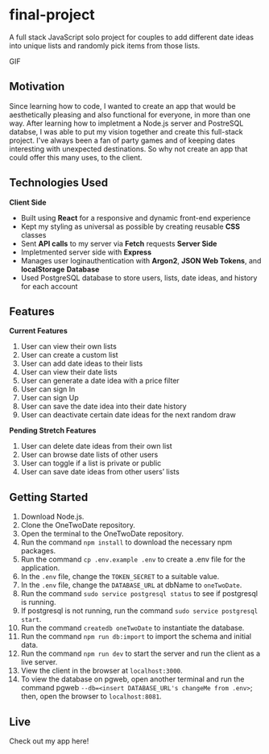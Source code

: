 # final-project
A full stack JavaScript solo project for couples to add different date ideas into unique lists and randomly pick items from those lists.

GIF

## Motivation
Since learning how to code, I wanted to create an app that would be aesthetically pleasing and also functional for everyone, in more than one way. After learning how to impletment a Node.js server and PostreSQL databse, I was able to put my vision together and create this full-stack project. I've always been a fan of party games and of keeping dates interesting with unexpected destinations. So why not create an app that could offer this many uses, to the client.

## Technologies Used
**Client Side**
* Built using **React** for a responsive and dynamic front-end experience
* Kept my styling as universal as possible by creating reusable **CSS** classes
* Sent **API calls** to my server via **Fetch** requests
**Server Side**
* Impletmented server side with **Express**
* Manages user loginauthentication with **Argon2**, **JSON Web Tokens**, and **localStorage**
**Database**
* Used PostgreSQL database to store users, lists, date ideas, and history for each account

## Features
**Current Features**
1. User can view their own lists
2. User can create a custom list
3. User can add date ideas to their lists
4. User can view their date lists
5. User can generate a date idea with a price filter
6. User can sign In
7. User can sign Up
8. User can save the date idea into their date history
9. User can deactivate certain date ideas for the next random draw

**Pending Stretch Features**
1. User can delete date ideas from their own list
2. User can browse date lists of other users
3. User can toggle if a list is private or public
4. User can save date ideas from other users’ lists

## Getting Started
1. Download Node.js.
2. Clone the OneTwoDate repository.
3. Open the terminal to the OneTwoDate repository.
4. Run the command `npm install` to download the necessary npm packages.
5. Run the command `cp .env.example .env` to create a .env file for the application.
6. In the `.env` file, change the `TOKEN_SECRET` to a suitable value.
7. In the `.env` file, change the `DATABASE_URL` at dbName to `oneTwoDate`.
8. Run the command `sudo service postgresql status` to see if postgresql is running.
9. If postgresql is not running, run the command `sudo service postgresql start`.
10. Run the command `createdb oneTwoDate` to instantiate the database.
11. Run the command `npm run db:import` to import the schema and initial data.
12. Run the command `npm run dev` to start the server and run the client as a live server.
13. View the client in the browser at `localhost:3000`.
14. To view the database on pgweb, open another terminal and run the command pgweb `--db=<insert DATABASE_URL's changeMe from .env>`; then, open the browser to `localhost:8081`.

## Live
Check out my app here!
